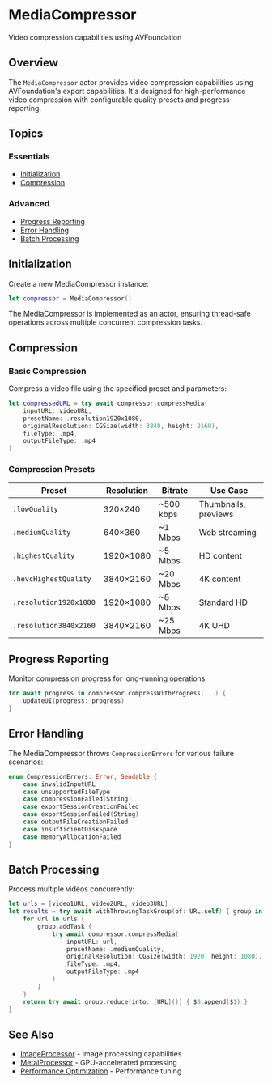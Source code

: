 # MediaCompressor

Video compression capabilities using AVFoundation

## Overview

The `MediaCompressor` actor provides video compression capabilities using AVFoundation's export capabilities. It's designed for high-performance video compression with configurable quality presets and progress reporting.

## Topics

### Essentials

- [Initialization](#initialization)
- [Compression](#compression)

### Advanced

- [Progress Reporting](#progress-reporting)
- [Error Handling](#error-handling)
- [Batch Processing](#batch-processing)

## Initialization

Create a new MediaCompressor instance:

```swift
let compressor = MediaCompressor()
```

The MediaCompressor is implemented as an actor, ensuring thread-safe operations across multiple concurrent compression tasks.

## Compression

### Basic Compression

Compress a video file using the specified preset and parameters:

```swift
let compressedURL = try await compressor.compressMedia(
    inputURL: videoURL,
    presetName: .resolution1920x1080,
    originalResolution: CGSize(width: 3840, height: 2160),
    fileType: .mp4,
    outputFileType: .mp4
)
```

### Compression Presets

| Preset | Resolution | Bitrate | Use Case |
|--------|------------|---------|----------|
| `.lowQuality` | 320×240 | ~500 kbps | Thumbnails, previews |
| `.mediumQuality` | 640×360 | ~1 Mbps | Web streaming |
| `.highestQuality` | 1920×1080 | ~5 Mbps | HD content |
| `.hevcHighestQuality` | 3840×2160 | ~20 Mbps | 4K content |
| `.resolution1920x1080` | 1920×1080 | ~8 Mbps | Standard HD |
| `.resolution3840x2160` | 3840×2160 | ~25 Mbps | 4K UHD |

## Progress Reporting

Monitor compression progress for long-running operations:

```swift
for await progress in compressor.compressWithProgress(...) {
    updateUI(progress: progress)
}
```

## Error Handling

The MediaCompressor throws `CompressionErrors` for various failure scenarios:

```swift
enum CompressionErrors: Error, Sendable {
    case invalidInputURL
    case unsupportedFileType
    case compressionFailed(String)
    case exportSessionCreationFailed
    case exportSessionFailed(String)
    case outputFileCreationFailed
    case insufficientDiskSpace
    case memoryAllocationFailed
}
```

## Batch Processing

Process multiple videos concurrently:

```swift
let urls = [video1URL, video2URL, video3URL]
let results = try await withThrowingTaskGroup(of: URL.self) { group in
    for url in urls {
        group.addTask {
            try await compressor.compressMedia(
                inputURL: url,
                presetName: .mediumQuality,
                originalResolution: CGSize(width: 1920, height: 1080),
                fileType: .mp4,
                outputFileType: .mp4
            )
        }
    }
    return try await group.reduce(into: [URL]()) { $0.append($1) }
}
```

## See Also

- [ImageProcessor](ImageProcessor.md) - Image processing capabilities
- [MetalProcessor](MetalProcessor.md) - GPU-accelerated processing
- [Performance Optimization](PerformanceOptimization.md) - Performance tuning 
